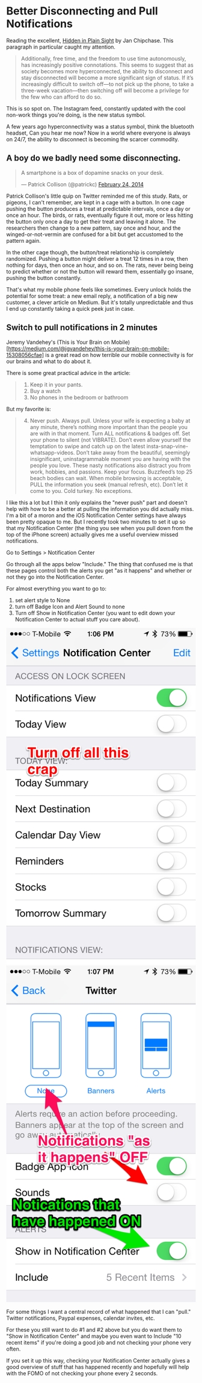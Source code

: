 # Better Disconnecting and Pull Notifications

Reading the excellent, [Hidden in Plain Sight](http://www.amazon.com/gp/product/B008B0ULDW/ref=as_li_tl?ie=UTF8&camp=1789&creative=390957&creativeASIN=B008B0ULDW&linkCode=as2&tag=tyletrin-20&linkId=GOIIMPLJLTNRWCXS) by Jan Chipchase. This paragraph in particular caught my attention.

> Additionally, free time, and the freedom to use time autonomously, has increasingly positive connotations. This seems to suggest that as society becomes more hyperconnected, the ability to disconnect and stay disconnected will become a more significant sign of status. If it’s increasingly difficult to switch off—to not pick up the phone, to take a three-week vacation—then switching off will become a privilege for the few who can afford to do so.

This is so spot on. The Instagram feed, constantly updated with the cool non-work things you're doing, is the new status symbol.

A few years ago hyperconnectivity was a status symbol, think the bluetooth headset, Can you hear me now? Now in a world where everyone is always on 24/7, the ability to disconnect is becoming the scarcer commodity. 

## A boy do we badly need some disconnecting.

<blockquote class="twitter-tweet" lang="en"><p>A smartphone is a box of dopamine snacks on your desk.</p>&mdash; Patrick Collison (@patrickc) <a href="https://twitter.com/patrickc/statuses/437770703832498176">February 24, 2014</a></blockquote>
<script async src="//platform.twitter.com/widgets.js" charset="utf-8"></script>

Patrick Collison's little quip on Twitter reminded me of this study. Rats, or pigeons, I can't remember, are kept in a cage with a button. In one cage pushing the button produces a treat at predictable intervals, once a day or once an hour. The birds, or rats, eventually figure it out, more or less hitting the button only once a day to get their treat and leaving it alone. The researchers then change to a new pattern, say once and hour, and the winged-or-not-vermin are confused for a bit but get accustomed to the pattern again.

In the other cage though, the button/treat relationship is completely randomized. Pushing a button might deliver a treat 12 times in a row, then nothing for days, then once an hour, and so on. The rats, never being being to predict whether or not the button will reward them, essentially go insane, pushing the button constantly. 

That's what my mobile phone feels like sometimes. Every unlock holds the potential for some treat: a new email reply, a notification of a big new customer, a clever article on Medium. But it's totally unpredictable and thus I end up constantly taking a quick peek just in case.  

## Switch to pull notifications in 2 minutes

Jeremy Vandehey's (This is Your Brain on Mobile)[https://medium.com/@jgvandehey/this-is-your-brain-on-mobile-15308056cfae] is a great read on how terrible our mobile connectivity is for our brains and what to do about it.


There is some great practical advice in the article:

> 1. Keep it in your pants.
> 6. Buy a watch
> 7. No phones in the bedroom or bathroom

But my favorite is:

> 4. Never push. Always pull. Unless your wife is expecting a baby at any minute, there’s nothing more important than the people you are with in that moment. Turn ALL notifications & badges off. Set your phone to silent (not VIBRATE). Don’t even allow yourself the temptation to swipe and catch up on the latest insta-snap-vine-whatsapp-videos. Don’t take away from the beautiful, seemingly insignificant, uninstagrammable moment you are having with the people you love. These nasty notifications also distract you from work, hobbies, and passions. Keep your focus. Buzzfeed’s top 25 beach bodies can wait. When mobile browsing is acceptable, PULL the information you seek (manual refresh, etc). Don’t let it come to you. Cold turkey. No exceptions.

I like this a lot but I thin it only explains the "never push" part and doesn't help with how to be a better at pulling the information you did actually miss. I'm a bit of a moron and the iOS Notification Center settings have always been pretty opaque to me. But I recently took two minutes to set it up so that my Notification Center (the thing you see when you pull down from the top of the iPhone screen) actually gives me a useful overview missed notifications.

Go to Settings > Notification Center

Go through all the apps below "Include." The thing that confused me is that these pages control both the alerts you get "as it happens" and whether or not they go into the Notification Center. 

For almost everything you want to go to:

1. set alert style to None
2. turn off Badge Icon and Alert Sound to none
3. Turn off Show in Notification Center (you want to edit down your Notification Center to actual stuff you care about).

![turn off lots of stuff](/assets/pull-notifications-1.png)
![alerts off, notification center on](/assets/pull-notifications-2.png)

For some things I want a central record of what happened that I can "pull." Twitter notifications, Paypal expenses, calendar invites, etc. 

For these you still want to do #1 and #2 above but you do want them to "Show in Notification Center" and maybe you even want to Include "10 recent items" if you're doing a good job and not checking your phone very often. 

If you set it up this way, checking your Notification Center actually gives a good overview of stuff that has happened recently and hopefully will help with the FOMO of not checking your phone every 2 seconds.

